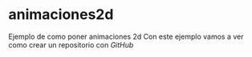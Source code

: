 # animaciones2d
Ejemplo de como poner animaciones 2d
Con este ejemplo vamos a ver como crear un repositorio con _GitHub_
